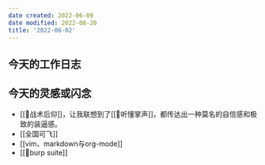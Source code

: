 ```yaml
---
date created: 2022-06-09
date modified: 2022-08-20
title: '2022-06-02'
---
```


## 今天的工作日志

## 今天的灵感或闪念

- [[🐤战术后仰]]，让我联想到了[[🐤听懂掌声]]，都传达出一种莫名的自信感和极致的装逼感。
- [[全国可飞]]
- [[vim、markdown与org-mode]]
- [[🤖burp suite]]

